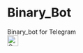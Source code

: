 # Binary_Bot
 Binary_bot for Telegram
 <br>
<a href="https://github.com/NoLupiPls/Binary_Bot"><img height="25" title="Counter" src="https://komarev.com/ghpvc/?username=NoLupiPls&color=blueviolet&style=flat-square"></a>
